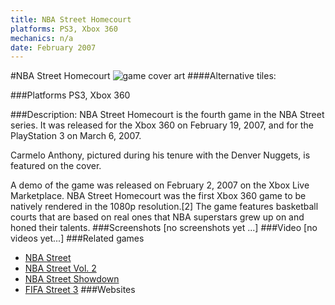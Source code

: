 ```yaml
---
title: NBA Street Homecourt
platforms: PS3, Xbox 360
mechanics: n/a
date: February 2007
---
```

#NBA Street Homecourt
![game cover art](//images.igdb.com/igdb/image/upload/t_cover_big/sveyfrkfbiexwge1c17a.jpg "Logo Title Text 1")
####Alternative tiles:

###Platforms
PS3, Xbox 360

###Description:
NBA Street Homecourt is the fourth game in the NBA Street series. It was released for the Xbox 360 on February 19, 2007, and for the PlayStation 3 on March 6, 2007. 
 
Carmelo Anthony, pictured during his tenure with the Denver Nuggets, is featured on the cover. 
 
A demo of the game was released on February 2, 2007 on the Xbox Live Marketplace. NBA Street Homecourt was the first Xbox 360 game to be natively rendered in the 1080p resolution.[2] The game features basketball courts that are based on real ones that NBA superstars grew up on and honed their talents.
###Screenshots
[no screenshots yet ...]
###Video
[no videos yet...]
###Related games
* [NBA Street](/games/nba-street-4035/)
* [NBA Street Vol. 2](/games/nba-street-vol-2-4036/)
* [NBA Street Showdown](/games/nba-street-showdown-38479/)
* [FIFA Street 3](/games/fifa-street-3-7304/)
###Websites

